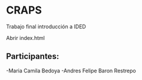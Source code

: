 # CRAPS
Trabajo final introducción a IDED

Abrir index.html

## Participantes:
  -Maria Camila Bedoya
  -Andres Felipe Baron Restrepo
